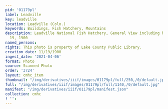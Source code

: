 ```yaml
---
pid: '01179pl'
label: Leadville
key: leadville
location: Leadville (Colo.)
keywords: Buildings, Fish Hatchery, Mountains
description: Leadville National Fish Hatchery, General View including buildings, November
  19, 1900
named_persons: 
rights: This photo is property of Lake County Public Library.
creation_date: 11/19/1900
ingest_date: '2021-04-06'
format: Photo
source: Scanned Photo
order: '3724'
layout: cmhc_item
thumbnail: "/img/derivatives/iiif/images/01179pl/full/250,/0/default.jpg"
full: "/img/derivatives/iiif/images/01179pl/full/1140,/0/default.jpg"
manifest: "/img/derivatives/iiif/01179pl/manifest.json"
collection: cmhc
! '': 
---
```

